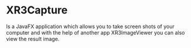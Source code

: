 # XR3Capture

Is a JavaFX application which allows you to take screen shots of your computer and with the help of another app XR3ImageViewer you can also view the result image.
